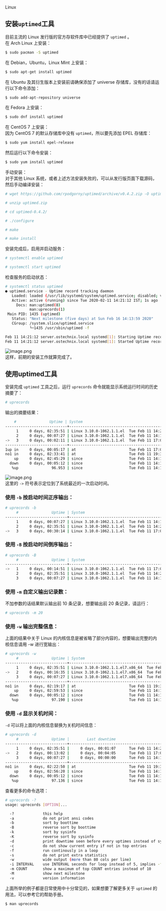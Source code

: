 Linux
<a name="kP4QS"></a>
## 安装`uptimed`工具
目前主流的 Linux 发行版的官方存软件库中已经提供了 `uptimed` 。<br />在 Arch Linux 上安装：
```bash
$ sudo pacman -S uptimed
```
在 Debian，Ubuntu，Linux Mint 上安装：
```bash
$ sudo apt-get install uptimed
```
在 Ubuntu 及其衍生版本上安装前请确保添加了 universe 存储库，没有的话请运行以下命令添加：
```bash
$ sudo add-apt-repository universe
```
在 Fedora 上安装：
```bash
$ sudo dnf install uptimed
```
在 CentOS 7 上安装：<br />因为 CentOS 7 的默认存储库中没有 `uptimed`，所以要先添加 EPEL 存储库：
```bash
$ sudo yum install epel-release
```
然后运行以下命令安装：
```bash
$ sudo yum install uptimed
```
手动安装：<br />对于其他 Linux 系统，或者上述方法安装失败的，可以从发行版页面下载源码，然后手动编译安装：
```bash
# wget https://github.com/rpodgorny/uptimed/archive/v0.4.2.zip -O uptimed.zip

# unzip uptimed.zip

# cd uptimed-0.4.2/

# ./configure

# make

# make install
```
安装完成后，启用并启动服务：
```bash
# systemctl enable uptimed

# systemctl start uptimed
```
检查服务的启动状态：
```bash
# systemctl status uptimed
● uptimed.service - Uptime record tracking daemon
   Loaded: loaded (/usr/lib/systemd/system/uptimed.service; disabled; vendor preset: disabled)
   Active: active (running) since Tue 2020-02-11 14:21:12 IST; 1s ago
     Docs: man:uptimed(8)
           man:uprecords(1)
 Main PID: 1435 (uptimed)
   Status: "Next milestone (five days) at Sun Feb 16 14:13:59 2020"
   CGroup: /system.slice/uptimed.service
           └─1435 /usr/sbin/uptimed -f

Feb 11 14:21:12 server.ostechnix.local systemd[1]: Starting Uptime record tracking daemon...
Feb 11 14:21:12 server.ostechnix.local systemd[1]: Started Uptime record tracking daemon.
```
![image.png](https://cdn.nlark.com/yuque/0/2021/png/396745/1624679296144-d0846ab0-fb63-4f73-9083-0fa469f19d30.png#clientId=u22326cab-3d52-4&from=paste&height=305&id=ucab78362&originHeight=916&originWidth=3323&originalType=binary&ratio=3&size=1102918&status=done&style=none&taskId=u9fb45075-3125-4c36-a9f5-e38767740a8&width=1107.6666666666667)<br />这样，前期的安装工作就算完成了。
<a name="tgfVn"></a>
## 使用uptimed工具
安装完成 `uptimed` 工具之后，运行 `uprecords` 命令就能显示系统运行时间的历史摘要了：
```bash
# uprecords
```
输出的摘要结果：
```bash
    #               Uptime | System                                     Boot up
----------------------------+---------------------------------------------------
     1     0 days, 02:35:51 | Linux 3.10.0-1062.1.1.el  Tue Feb 11 14:22:33 2020
     2     0 days, 00:07:27 | Linux 3.10.0-1062.1.1.el  Tue Feb 11 14:13:59 2020
->   3     0 days, 00:02:11 | Linux 3.10.0-1062.1.1.el  Tue Feb 11 17:02:29 2020
----------------------------+---------------------------------------------------
1up in     0 days, 00:05:17 | at                        Tue Feb 11 17:09:56 2020
no1 in     0 days, 02:33:41 | at                        Tue Feb 11 19:38:20 2020
    up     0 days, 02:45:29 | since                     Tue Feb 11 14:13:59 2020
  down     0 days, 00:05:12 | since                     Tue Feb 11 14:13:59 2020
   %up               96.953 | since                     Tue Feb 11 14:13:59 2020
```
![image.png](https://cdn.nlark.com/yuque/0/2021/png/396745/1624679313770-886aea15-fc24-484c-b018-ba6d9033da1a.png#clientId=u22326cab-3d52-4&from=paste&height=217&id=ua7c9ad50&originHeight=650&originWidth=3323&originalType=binary&ratio=3&size=733861&status=done&style=none&taskId=uc4ad6b1d-e8e7-42b0-be89-de86cc24719&width=1107.6666666666667)<br />这里的 `->` 符号表示定位到了系统最近的一次启动时间。
<a name="Gii4B"></a>
### 使用 `-b` 按启动时间正序输出：
```bash
# uprecords -b
     #               Uptime | System                                     Boot up
----------------------------+---------------------------------------------------
     1     0 days, 00:07:27 | Linux 3.10.0-1062.1.1.el  Tue Feb 11 14:13:59 2020
     2     0 days, 02:35:51 | Linux 3.10.0-1062.1.1.el  Tue Feb 11 14:22:33 2020
->   3     0 days, 00:30:14 | Linux 3.10.0-1062.1.1.el  Tue Feb 11 17:02:29 2020
```
<a name="hzGey"></a>
### 使用 `-B` 按启动时间倒序输出：
```bash
# uprecords -B
     #               Uptime | System                                     Boot up
----------------------------+---------------------------------------------------
->   1     0 days, 00:14:51 | Linux 3.10.0-1062.1.1.el  Tue Feb 11 17:02:29 2020
     2     0 days, 02:35:51 | Linux 3.10.0-1062.1.1.el  Tue Feb 11 14:22:33 2020
     3     0 days, 00:07:27 | Linux 3.10.0-1062.1.1.el  Tue Feb 11 14:13:59 2020
```
<a name="MVl3V"></a>
### 使用 `-m` 自定义输出记录数：
不加参数的话结果默认输出前 10 条记录，想要输出前 20 条记录，请运行：
```bash
# uprecords -m 20
```
<a name="gYnaS"></a>
### 使用 `-w` 输出完整信息：
上面的结果中关于 Linux 的内核信息是被省略了部分内容的，想要输出完整的内核信息请用 -w 进行宽输出：
```bash
# uprecords -w
     #               Uptime | System                                     Boot up
----------------------------+---------------------------------------------------
     1     0 days, 02:35:51 | Linux 3.10.0-1062.1.1.el7.x86_64  Tue Feb 11 14:22:33 2020
->   2     0 days, 00:16:35 | Linux 3.10.0-1062.1.1.el7.x86_64  Tue Feb 11 17:02:29 2020
     3     0 days, 00:07:27 | Linux 3.10.0-1062.1.1.el7.x86_64  Tue Feb 11 14:13:59 2020
----------------------------+---------------------------------------------------
no1 in     0 days, 02:19:17 | at                        Tue Feb 11 19:38:21 2020
    up     0 days, 02:59:53 | since                     Tue Feb 11 14:13:59 2020
  down     0 days, 00:05:12 | since                     Tue Feb 11 14:13:59 2020
   %up               97.190 | since                     Tue Feb 11 14:13:59 2020
```
<a name="wGMt4"></a>
### 使用 `-d` 显示关机时间：
`-d` 可以将上面的内核信息替换为关机时间信息：
```bash
# uprecords -d
     #               Uptime |        Last downtime                       Boot up
----------------------------+---------------------------------------------------
     1     0 days, 02:35:51 |     0 days, 00:01:07      Tue Feb 11 14:22:33 2020
->   2     0 days, 00:13:02 |     0 days, 00:04:05      Tue Feb 11 17:02:29 2020
     3     0 days, 00:07:27 |     0 days, 00:00:00      Tue Feb 11 14:13:59 2020
----------------------------+---------------------------------------------------
no1 in     0 days, 02:22:50 | at                        Tue Feb 11 19:38:21 2020
    up     0 days, 02:56:20 | since                     Tue Feb 11 14:13:59 2020
  down     0 days, 00:05:12 | since                     Tue Feb 11 14:13:59 2020
   %up               97.136 | since                     Tue Feb 11 14:13:59 2020
```
查看更多的命令选项：
```bash
# uprecords -?
usage: uprecords [OPTION]...

  -?             this help
  -a             do not print ansi codes
  -b             sort by boottime
  -B             reverse sort by boottime
  -k             sort by sysinfo
  -K             reverse sort by sysinfo
  -d             print downtime seen before every uptimes instead of system
  -c             do not show current entry if not in top entries
  -f             run continously in a loop
  -s             do not print extra statistics
  -w             wide output (more than 80 cols per line)
  -i INTERVAL    use INTERVAL seconds for loop instead of 5, implies -f
  -m COUNT       show a maximum of top COUNT entries instead of 10
  -M             show next milestone
  -v             version information
```
上面所举的例子都是日常使用中十分常见的，如果想要了解更多关于 `uptimed` 的用法，可以参考它的帮助手册。
```bash
$ man uprecords
```

